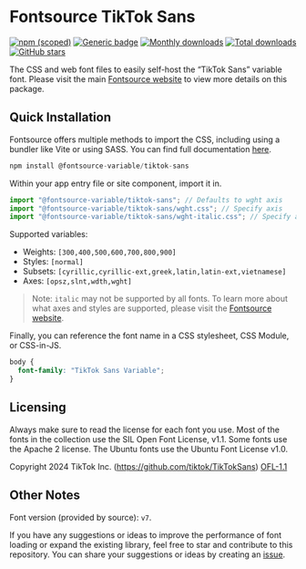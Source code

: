 # Fontsource TikTok Sans

[![npm (scoped)](https://img.shields.io/npm/v/@fontsource-variable/tiktok-sans?color=brightgreen)](https://www.npmjs.com/package/@fontsource-variable/tiktok-sans) [![Generic badge](https://img.shields.io/badge/fontsource-passing-brightgreen)](https://github.com/fontsource/fontsource) [![Monthly downloads](https://badgen.net/npm/dm/@fontsource-variable/tiktok-sans)](https://github.com/fontsource/fontsource) [![Total downloads](https://badgen.net/npm/dt/@fontsource-variable/tiktok-sans)](https://github.com/fontsource/fontsource) [![GitHub stars](https://img.shields.io/github/stars/fontsource/fontsource.svg?style=social&label=Star)](https://github.com/fontsource/fontsource/stargazers)

The CSS and web font files to easily self-host the “TikTok Sans” variable font. Please visit the main [Fontsource website](https://fontsource.org/fonts/tiktok-sans) to view more details on this package.

## Quick Installation

Fontsource offers multiple methods to import the CSS, including using a bundler like Vite or using SASS. You can find full documentation [here](https://fontsource.org/docs/getting-started/introduction).

```javascript
npm install @fontsource-variable/tiktok-sans
```

Within your app entry file or site component, import it in.

```javascript
import "@fontsource-variable/tiktok-sans"; // Defaults to wght axis
import "@fontsource-variable/tiktok-sans/wght.css"; // Specify axis
import "@fontsource-variable/tiktok-sans/wght-italic.css"; // Specify axis and style
```

Supported variables:
- Weights: `[300,400,500,600,700,800,900]`
- Styles: `[normal]`
- Subsets: `[cyrillic,cyrillic-ext,greek,latin,latin-ext,vietnamese]`
- Axes: `[opsz,slnt,wdth,wght]`

> Note: `italic` may not be supported by all fonts. To learn more about what axes and styles are supported, please visit the [Fontsource website](https://fontsource.org/fonts/tiktok-sans).

Finally, you can reference the font name in a CSS stylesheet, CSS Module, or CSS-in-JS.

```css
body {
  font-family: "TikTok Sans Variable";
}
```

## Licensing
Always make sure to read the license for each font you use. Most of the fonts in the collection use the SIL Open Font License, v1.1. Some fonts use the Apache 2 license. The Ubuntu fonts use the Ubuntu Font License v1.0.

Copyright 2024 TikTok Inc. (https://github.com/tiktok/TikTokSans)
[OFL-1.1](https://openfontlicense.org)

## Other Notes
Font version (provided by source): `v7`.

If you have any suggestions or ideas to improve the performance of font loading or expand the existing library, feel free to star and contribute to this repository. You can share your suggestions or ideas by creating an [issue](https://github.com/fontsource/fontsource/issues).
